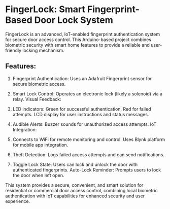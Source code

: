 # FingerLock: Smart Fingerprint-Based Door Lock System
FingerLock is an advanced, IoT-enabled fingerprint authentication system for secure door access control. This Arduino-based project combines biometric security with smart home features to provide a reliable and user-friendly locking mechanism.

## Features:

1. Fingerprint Authentication: Uses an Adafruit Fingerprint sensor for secure biometric access.

2. Smart Lock Control: Operates an electronic lock (likely a solenoid) via a relay.
Visual Feedback:

3. LED indicators: Green for successful authentication, Red for failed attempts.
LCD display for user instructions and status messages.


4. Audible Alerts: Buzzer sounds for unauthorized access attempts.
IoT Integration:

5. Connects to WiFi for remote monitoring and control.
Uses Blynk platform for mobile app integration.


6. Theft Detection: Logs failed access attempts and can send notifications.

7. Toggle Lock State: Users can lock and unlock the door with authenticated fingerprints.
Auto-Lock Reminder: Prompts users to lock the door when left open.

This system provides a secure, convenient, and smart solution for residential or commercial door access control, combining local biometric authentication with IoT capabilities for enhanced security and user experience.